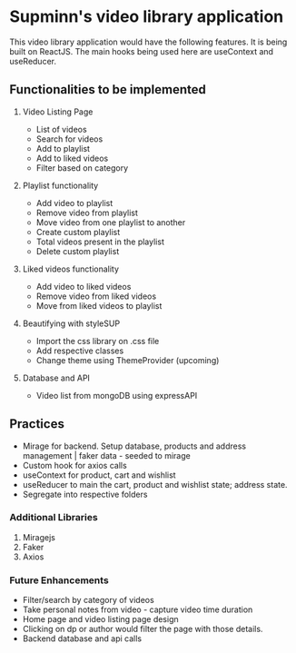 # Supminn's video library application

This video library application would have the following features. It is being built on ReactJS. The main hooks being used here are useContext and useReducer.

## Functionalities to be implemented

1. Video Listing Page
    * List of videos
    * Search for videos
    * Add to playlist
    * Add to liked videos 
    * Filter based on category

2. Playlist functionality
    * Add video to playlist
    * Remove video from playlist
    * Move video from one playlist to another
    * Create custom playlist
    * Total videos present in the playlist
    * Delete custom playlist

3. Liked videos functionality
    * Add video to liked videos
    * Remove video from liked videos
    * Move from liked videos to playlist

4. Beautifying with styleSUP
    * Import the css library on .css file
    * Add respective classes
    * Change theme using ThemeProvider (upcoming)

5. Database and API
    * Video list from mongoDB using expressAPI
    
## Practices
* Mirage for backend. Setup database, products and address management | faker data - seeded to mirage
* Custom hook for axios calls
* useContext for product, cart and wishlist
* useReducer to main the cart, product and wishlist state; address state.
* Segregate into respective folders

### Additional Libraries
1. Miragejs
2. Faker
3. Axios

### Future Enhancements
* Filter/search by category of videos
* Take personal notes from video - capture video time duration
* Home page and video listing page design
* Clicking on dp or author would filter the page with those details.
* Backend database and api calls